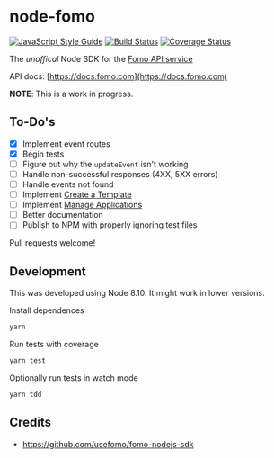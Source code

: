 # node-fomo

[![JavaScript Style Guide](https://img.shields.io/badge/code_style-standard-brightgreen.svg)](https://standardjs.com)
[![Build Status](https://travis-ci.org/geoffdutton/node-fomo?branch=master)](https://travis-ci.org/geoffdutton/node-fomo)
[![Coverage Status](https://coveralls.io/repos/github/geoffdutton/node-fomo/badge.svg?branch=master)](https://coveralls.io/github/geoffdutton/node-fomo?branch=master)

The _unoffical_ Node SDK for the [Fomo API service](https://fomo.com)

API docs: [https://docs.fomo.com](https://docs.fomo.com)

__NOTE__: This is a work in progress.

## To-Do's
- [x] Implement event routes
- [x] Begin tests
- [ ] Figure out why the `updateEvent` isn't working
- [ ] Handle non-successful responses (4XX, 5XX errors)
- [ ] Handle events not found
- [ ] Implement [Create a Template](https://docs.fomo.com/reference#create-a-template)
- [ ] Implement [Manage Applications](https://docs.fomo.com/reference#application-get-statistics)
- [ ] Better documentation
- [ ] Publish to NPM with properly ignoring test files

Pull requests welcome!

## Development

This was developed using Node 8.10. It might work in lower versions.

Install dependences
```bash
yarn
```

Run tests with coverage
```bash
yarn test
```

Optionally run tests in watch mode
```bash
yarn tdd
```

## Credits
- https://github.com/usefomo/fomo-nodejs-sdk
